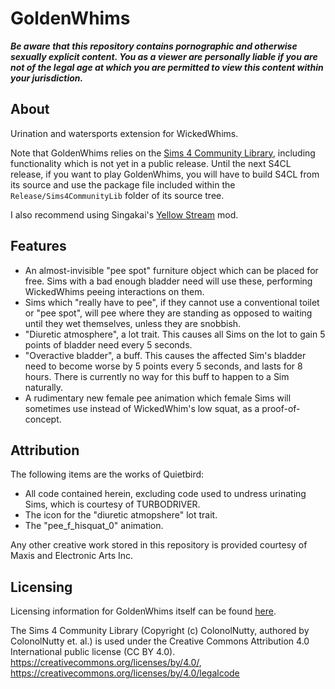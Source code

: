 # GoldenWhims

***Be aware that this repository contains pornographic and otherwise sexually explicit content. You as a viewer are personally liable if you are not of the legal age at which you are permitted to view this content within your jurisdiction.***

## About

Urination and watersports extension for WickedWhims.

Note that GoldenWhims relies on the [Sims 4 Community Library](https://www.nexusmods.com/thesims4/mods/287), including functionality which is not yet in a public release. Until the next S4CL release, if you want to play GoldenWhims, you will have to build S4CL from its source and use the package file included within the `Release/Sims4CommunityLib` folder of its source tree.

I also recommend using Singakai's [Yellow Stream](https://www.loverslab.com/topic/161657-yellow-stream/) mod.

## Features

- An almost-invisible "pee spot" furniture object which can be placed for free. Sims with a bad enough bladder need will use these, performing WickedWhims peeing interactions on them.
- Sims which "really have to pee", if they cannot use a conventional toilet or "pee spot", will pee where they are standing as opposed to waiting until they wet themselves, unless they are snobbish.
- "Diuretic atmosphere", a lot trait. This causes all Sims on the lot to gain 5 points of bladder need every 5 seconds.
- "Overactive bladder", a buff. This causes the affected Sim's bladder need to become worse by 5 points every 5 seconds, and lasts for 8 hours. There is currently no way for this buff to happen to a Sim naturally.
- A rudimentary new female pee animation which female Sims will sometimes use instead of WickedWhim's low squat, as a proof-of-concept.

## Attribution

The following items are the works of Quietbird:

- All code contained herein, excluding code used to undress urinating Sims, which is courtesy of TURBODRIVER.
- The icon for the "diuretic atmopshere" lot trait.
- The "pee_f_hisquat_0" animation.

Any other creative work stored in this repository is provided courtesy of Maxis and Electronic Arts Inc.

## Licensing

Licensing information for GoldenWhims itself can be found [here](/LICENSE).

The Sims 4 Community Library (Copyright (c) ColonolNutty, authored by ColonolNutty et. al.) is used under the Creative Commons Attribution 4.0 International public license (CC BY 4.0). https://creativecommons.org/licenses/by/4.0/, https://creativecommons.org/licenses/by/4.0/legalcode

